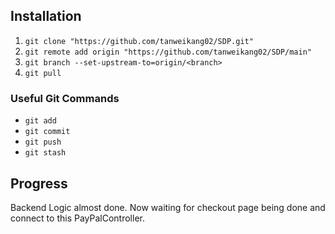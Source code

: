 ## Installation

1. `git clone "https://github.com/tanweikang02/SDP.git"`
2. `git remote add origin "https://github.com/tanweikang02/SDP/main"`
3. `git branch --set-upstream-to=origin/<branch>`
4. `git pull`

### Useful Git Commands

- `git add`
- `git commit`
- `git push`
- `git stash`

## Progress

Backend Logic almost done. Now waiting for checkout page being done and connect to this PayPalController.
